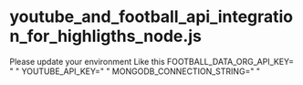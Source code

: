 # youtube_and_football_api_integration_for_highligths_node.js
Please update your environment Like this
FOOTBALL_DATA_ORG_API_KEY= " "
YOUTUBE_API_KEY=" "
MONGODB_CONNECTION_STRING=" "
